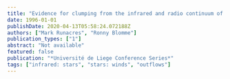 ```yaml
---
title: "Evidence for clumping from the infrared and radio continuum of hot stars"
date: 1996-01-01
publishDate: 2020-04-13T05:58:24.072188Z
authors: ["Mark Runacres", "Ronny Blomme"]
publication_types: ["1"]
abstract: "Not available"
featured: false
publication: "*Université de Liege Conference Series*"
tags: ["infrared: stars", "stars: winds", "outflows"]
---
```


